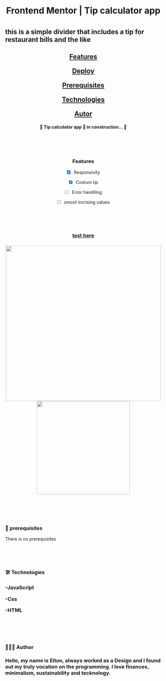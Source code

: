 <h1 align="center"> Frontend Mentor | Tip calculator app<h1>

<h2 aligh="center">this is a simple divider that includes a tip for restaurant bills and the like<h2>

  

<span align="center">

<a  href="#features">Features</a>

<a  href="#deploy">Deploy</a>

<a  href="#prerequisites">Prerequisites</a>

<a  href="#technologies">Technologies</a>

<a  href="#author">Autor</a>

</span>

  

<h4 id='status'  align="center">

🚧 Tip calculator app 🚀 in construction... 🚧


</h4>

<br>
<br>
<br>

<div align="center">
<h3 id='features'>Features</h3>

- [x] Responsivity

- [x] Costum tip

- [ ] Error handiling

- [ ] smoot incrising values
</div>


<br><br><br>


<h3 align="center"><a id="deploy" href="https://tonalmeida.github.io/Tip-calculator-app/">test here</a><h3>
<div align="center">

  <div align="center">
  <img width="500" src='https://user-images.githubusercontent.com/79487393/132255533-8e93f27b-03da-4c1c-a811-124090d441f1.png' />
  </div>
  
  <div align="center">
  <img width="300" src='https://user-images.githubusercontent.com/79487393/132255985-b745036d-0550-4fc2-a402-e38568e8fe92.png'/>
  </div>


<br><br><br>

</div>

<h3 id="prerequisites" > 🎲 prerequisites </h3>

There is no prerequisites

  <br><br><br>

<h3 id="technologies">🛠 Technologies<h3>

-JavaScript

-Css

-HTML

  <br><br><br>
<h3 id="author">👨🏻‍💻 Author<h3>
<p>Hello, my name is Elton, always worked as a Design and I found out my truly vocation on the programming. I love finances, minimalism, sustainability and tecknology.</p>
